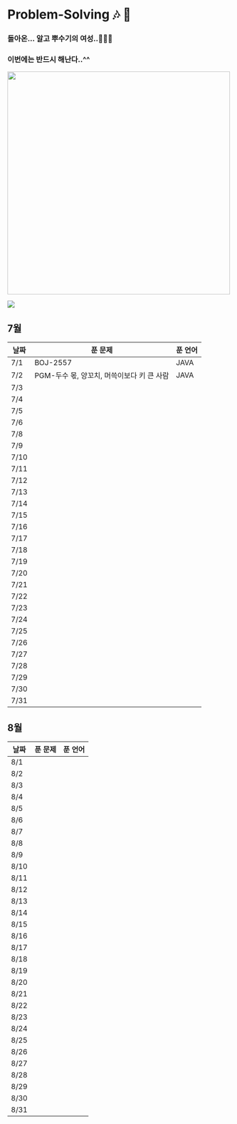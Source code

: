 # Problem-Solving 🎶 🎵

### 돌아온... 알고 뿌수기의 여성..👩🏻‍🎤

### 이번에는 반드시 해난다..^^

<img width="500" src="https://github.com/OneDay-OneAlgorithm/ChoiSeohyeon/assets/104755384/df19c92b-2998-4343-9ecb-f6bdf6b4ed79" />

![](https://api.mosu.blog/OneDay-OneAlgorithm/ChoiSeohyeon?since=2024-07-01&until=2024-08-31)

## 7월

| 날짜 | 푼 문제                                    | 푼 언어 |
| ---- | ------------------------------------------ | ------- |
| 7/1  | BOJ-2557                                   | JAVA    |
| 7/2  | PGM-두수 몫, 양꼬치, 머쓱이보다 키 큰 사람 | JAVA    |
| 7/3  |                                            |         |
| 7/4  |                                            |         |
| 7/5  |                                            |         |
| 7/6  |                                            |         |
| 7/8  |                                            |         |
| 7/9  |                                            |         |
| 7/10 |                                            |         |
| 7/11 |                                            |         |
| 7/12 |                                            |         |
| 7/13 |                                            |         |
| 7/14 |                                            |         |
| 7/15 |                                            |         |
| 7/16 |                                            |         |
| 7/17 |                                            |         |
| 7/18 |                                            |         |
| 7/19 |                                            |         |
| 7/20 |                                            |         |
| 7/21 |                                            |         |
| 7/22 |                                            |         |
| 7/23 |                                            |         |
| 7/24 |                                            |         |
| 7/25 |                                            |         |
| 7/26 |                                            |         |
| 7/27 |                                            |         |
| 7/28 |                                            |         |
| 7/29 |                                            |         |
| 7/30 |                                            |         |
| 7/31 |                                            |         |

## 8월

| 날짜 | 푼 문제 | 푼 언어 |
| ---- | ------- | ------- |
| 8/1  |         |         |
| 8/2  |         |         |
| 8/3  |         |         |
| 8/4  |         |         |
| 8/5  |         |         |
| 8/6  |         |         |
| 8/7  |         |         |
| 8/8  |         |         |
| 8/9  |         |         |
| 8/10 |         |         |
| 8/11 |         |         |
| 8/12 |         |         |
| 8/13 |         |         |
| 8/14 |         |         |
| 8/15 |         |         |
| 8/16 |         |         |
| 8/17 |         |         |
| 8/18 |         |         |
| 8/19 |         |         |
| 8/20 |         |         |
| 8/21 |         |         |
| 8/22 |         |         |
| 8/23 |         |         |
| 8/24 |         |         |
| 8/25 |         |         |
| 8/26 |         |         |
| 8/27 |         |         |
| 8/28 |         |         |
| 8/29 |         |         |
| 8/30 |         |         |
| 8/31 |         |         |
